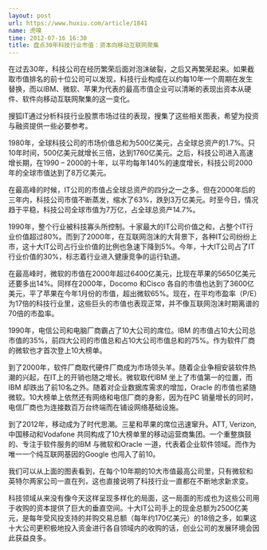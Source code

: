 ```yaml
---
layout: post
url: https://www.huxiu.com/article/1841
name: 虎嗅
time: 2012-07-16 16:30
title: 盘点30年科技行业市值：资本向移动互联网聚集
---
```

在过去30年，科技公司在经历繁荣后面对泡沫破裂，之后又再繁荣起来。如果截取市值排名的前十位公司可以发现，科技行业构成在以约每10年一个周期在发生替换，而以IBM、微软、苹果为代表的最高市值企业可以清晰的表现出资本从硬件、软件向移动互联网聚集的这一变化。

搜狐IT通过分析科技行业股票市场过往的表现，搜集了这些相关图表，希望为投资与融资提供一些必要参考。

1980年，全球科技公司的市场价值总和为500亿美元，占全球总资产的1.7%。只10年时间，500亿美元就增长三倍，达到1760亿美元。之后，科技公司进入高速增长期，在1990 – 2000的十年，以平均每年140%的速度增长，科技公司2000年的全球市值达到了8万亿美元。

在最高峰的时候，IT公司的市值占全球总资产的四分之一之多。但在2000年后的三年内，科技公司市值不断蒸发，缩水了63%，跌到3万亿美元。时至今日，情况趋于平稳，科技公司全球市值为7万亿，占全球总资产14.7%。

1990年，整个行业被科技寡头所控制。十家最大的IT公司价值之和，占整个IT行业价值超过80%。而到了2000年，在互联网泡沫的大背景下，各种IT公司纷纷上市，这十大IT公司占行业价值的比例也急速下降到5%。今年，十大IT公司占了IT行业价值的30%，标志着行业进入健康竞争的运行轨道。

在最高峰时，微软的市值在2000年超过6400亿美元，比现在苹果的5650亿美元还要多出14%。同样在2000年，Docomo 和Cisco 各自的市值也达到了3600亿美元，平了苹果在今年1月份的市值，超出微软65%。现在，在平均市盈率（P/E）为17倍的科技行业里，这些巨头的市值也表现正常，并不像互联网泡沫时期离谱的70倍的市盈率。

1990年，电信公司和电脑厂商霸占了10大公司的席位。IBM 的市值占10大公司总市值的35%，前四大公司的市值总和占10大公司市值总和的75%。作为软件厂商的微软也才首次登上10大榜单。

到了2000年，软件厂商取代硬件厂商成为市场领头羊。随着企业争相安装软件热潮的兴起，在IT上的开销也随之增长。微软取代IBM 坐上了市值第一的位置，而IBM 却跌出了前10名之外。随着对企业数据库需求的增加，Oracle 的市值也紧随微软。10大榜单上依然还有网络和电信厂商的身影，因为在PC 销量增长的同时，电信厂商也为连接数百万台终端而在铺设网络基础设施。

到了2012年，移动成为了时代思潮。三星和苹果的席位迅速窜升。ATT, Verizon, 中国移动和Vodafone 共同构成了10大榜单里的移动运营商集团。一个重整旗鼓的、专注于软件服务的IBM 与微软和Oracle 一道，代表着企业软件领域。而作为唯一一个纯互联网基因的Google 也闯入了前10。

我们可以从上面的图表看到，在每个10年期的10大市值最高公司里，只有微软和英特尔两家公司一直在列，这也直接说明了科技行业一直都在不断地求新求变。

科技领域从来没有像今天这样呈现多样化的局面，这一局面的形成也为这些公司用于收购的资本提供了巨大的垂直空间。十大IT公司手上的现金总额为2500亿美元，是每年受风投支持的并购交易总额（每年约170亿美元）的18倍之多，如果这十大公司更积极地投入资金进行各自领域内的收购的话，创业公司的发展环境会因此获益良多。

